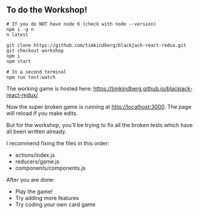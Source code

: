 ## To do the Workshop!

```
# If you do NOT have node 6 (check with node --version)
npm i -g n
n latest

git clone https://github.com/timkindberg/blackjack-react-redux.git
git checkout workshop
npm i
npm start

# In a second terminal
npm run test:watch
```

The working game is hosted here: https://timkindberg.github.io/blackjack-react-redux/

Now the super broken game is running at [http://localhost:3000](http://localhost:3000). The page will reload if you make edits.<br>

But for the workshop, you'll be trying to fix all the broken tests which have all been written already.

I recommend fixing the files in this order:
- actions/index.js
- reducers/game.js
- components/components.js

After you are done:
- Play the game!
- Try adding more features
- Try coding your own card game